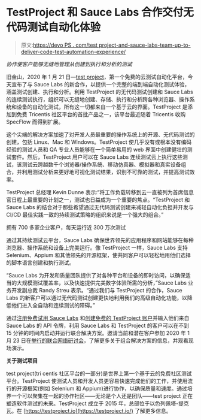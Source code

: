 # TestProject 和 Sauce Labs 合作交付无代码测试自动化体验

> 原文:[https://devo PS . com/test project-and-sauce-labs-team-up-to-deliver-code-test-automation-experience/](https://devops.com/testproject-and-sauce-labs-team-up-to-deliver-codeless-test-automation-experience/)

*协作使客户能够无缝地管理从创建到执行和分析的测试*

旧金山，2020 年 1 月 21 日—[test project](https://www.testproject.io/)，第一个免费的云测试自动化平台，今天宣布了与 Sauce Labs 的新合作，以提供一个完整的端到端自动化测试体验，涵盖测试创建、执行和分析。利用 TestProject 的无代码测试创建和 Sauce Labs 的连续测试执行，组织可以无缝地创建、存储、执行和分析跨各种浏览器、操作系统和设备的自动化测试，所有这一切都来自一个基于云的界面。TestProject 是添加到免费 Tricentis 社区平台的首批产品之一，该平台最近随着 Tricentis 收购 SpecFlow 而得到扩展。

这个尖端的解决方案加速了对开发人员最重要的操作系统上的开源、无代码测试的创建，包括 Linux、Mac 和 Windows。TestProject 使几乎没有或根本没有编码经验的测试人员和 QA 专业人员能够在一个简单易用的 web 界面中创建健壮的测试套件。然后，TestProject 用户可以在 Sauce Labs 连续测试云上执行这些测试，该测试云跨越数千个浏览器/操作系统、移动仿真器、模拟器和真实设备组合，并利用测试分析来更好地可视化测试结果，识别不可靠的测试，并提高测试效率。

TestProject 总经理 Kevin Dunne 表示:“将工作负载转移到云一直被列为首席信息官日程上最重要的计划之一，测试也日益成为一个重要的焦点。“TestProject 和 Sauce Labs 的结合对于那些希望通过无代码测试创建来减轻自动化负担并开发与 CI/CD 最佳实践一致的持续测试策略的组织来说是一个强大的组合。”

拥有 700 多家企业客户，每天运行近 300 万次测试

通过其持续测试云平台，Sauce Labs 确保世界领先的应用程序和网站能够在每种浏览器、操作系统和设备上完美运行。像 TestProject 一样，Sauce Labs 支持 Selenium、Appium 和其他领先的开源框架，使共同客户可以轻松地用他们选择的脚本语言创建和执行测试。

“Sauce Labs 为开发和质量团队提供了对各种平台和设备的即时访问，以确保适当的大规模测试覆盖率，以及快速提供完美数字体验所需的分析，”Sauce Labs 业务开发副总裁 Randy Streu 表示。“通过我们与 TestProject 的合作，Sauce Labs 的新客户可以通过无代码测试创建更快地利用我们的高级自动化功能，以降低他们进入全自动和连续测试的障碍。”

通过[注册免费试用 Sauce Labs](https://saucelabs.com/sign-up) 和[创建免费的 TestProject 账户](https://app.testproject.io/signup/?utm_source=businesswire&utm_medium=PR&utm_campaign=TestProject-SauceLabs)并输入他们来自 Sauce Labs 的 API 令牌，利用 Sauce Labs 和 TestProject 的客户可以在不到 15 分钟的时间内启动并运行联合解决方案。邀请当前和潜在客户参加 2020 年 1 月 23 日在[举行的联合网络研讨会](https://info.saucelabs.com/test-creation-management-and-execution-webinar-T.html)，了解更多关于组合解决方案的信息，并观看现场演示。

**关于测试项目**

test project(tri centis 社区平台的一部分)是世界上第一个基于云的免费社区测试平台。TestProject 使测试人员和开发人员更容易快速完成他们的工作，并使用流行的开源框架(例如 Selenium 和 Appium)进行协作，以确保质量和速度。通过培养一个可以聚集在一起的协作社区——无论是个人还是团队——test project 正在塑造软件测试的未来。TestProject 成立于 2015 年，总部位于以色列佩塔-提克瓦。在 [https://testproject.io](https://testproject.io/) 了解更多信息。